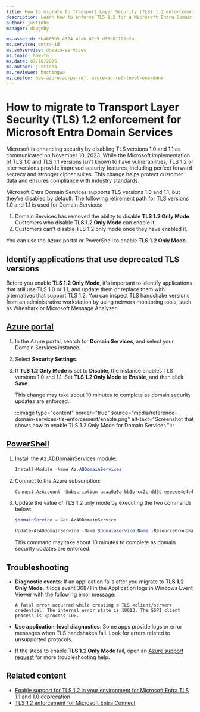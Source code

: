 ```yaml
---
title: How to migrate to Transport Layer Security (TLS) 1.2 enforcement for Microsoft Entra Domain Services | Microsoft Learn
description: Learn how to enforce TLS 1.2 for a Microsoft Entra Domain Services managed domain.
author: justinha
manager: dougeby

ms.assetid: 6b4665b5-4324-42ab-82c5-d36c01192c2a
ms.service: entra-id
ms.subservice: domain-services
ms.topic: how-to
ms.date: 07/10/2025
ms.author: justinha
ms.reviewer: bochingwa
ms.custom: has-azure-ad-ps-ref, azure-ad-ref-level-one-done
---
```

# How to migrate to Transport Layer Security (TLS) 1.2 enforcement for Microsoft Entra Domain Services

Microsoft is enhancing security by disabling TLS versions 1.0 and 1.1 as communicated on November 10, 2023. While the Microsoft implementation of TLS 1.0 and TLS 1.1 versions isn't known to have vulnerabilities, TLS 1.2 or later versions provide improved security features, including perfect forward secrecy and stronger cipher suites. This change helps protect customer data and ensures compliance with industry standards.

Microsoft Entra Domain Services supports TLS versions 1.0 and 1.1, but they're disabled by default.
The following retirement path for TLS versions 1.0 and 1.1 is used for Domain Services:

1. Domain Services has removed the ability to disable **TLS 1.2 Only Mode**. Customers who disable **TLS 1.2 Only Mode** can enable it. 
1. Customers can't disable TLS 1.2 only mode once they have enabled it. 

You can use the Azure portal or PowerShell to enable **TLS 1.2 Only Mode**.

## Identify applications that use deprecated TLS versions

Before you enable **TLS 1.2 Only Mode**, it's important to identify applications that still use TLS 1.0 or 1.1, and update them or replace them with alternatives that support TLS 1.2. You can inspect TLS handshake versions from an administrative workstation by using network monitoring tools, such as Wireshark or Microsoft Message Analyzer.

## [**Azure portal**](#tab/portal)

1. In the Azure portal, search for **Domain Services**, and select your Domain Services instance. 
1. Select **Security Settings**.
1. If **TLS 1.2 Only Mode** is set to **Disable**, the instance enables TLS versions 1.0 and 1.1. Set **TLS 1.2 Only Mode** to **Enable**, and then click **Save**.

   This change may take about 10 minutes to complete as domain security updates are enforced.

   :::image type="content" border="true" source="media/reference-domain-services-tls-enforcement/enable.png" alt-text="Screenshot that shows how to enable TLS 1.2 Only Mode for Domain Services.":::

## [**PowerShell**](#tab/powershell)


1. Install the Az.ADDomainServices module:

   ```powershell
   Install-Module -Name Az.ADDomainServices
   ```

1. Connect to the Azure subscription:

   ```powershell
   Connect-AzAccount -Subscription aaaa0a0a-bb1b-cc2c-dd3d-eeeeee4e4e4e
   ```

1. Update the value of TLS 1.2 only mode by executing the two commands below:

   ```powershell
   $domainService = Get-AzADDomainService
   ```
   ```powershell
   Update-AzADDomainService -Name $domainService.Name -ResourceGroupName $domainService.ResourceGroupName -DomainSecuritySettingTlsV1 Disabled
   ```

   This command may take about 10 minutes to complete as domain security updates are enforced.

## Troubleshooting

- **Diagnostic events**: If an application fails after you migrate to **TLS 1.2 Only Mode**, it logs event 36871 in the Application logs in Windows Event Viewer with the following error message:

  `A fatal error occurred while creating a TLS <client/server> credential. The internal error state is 10013. The SSPI client process is <process ID>.`

- **Use application-level diagnostics**: Some apps provide logs or error messages when TLS handshakes fail. Look for errors related to unsupported protocols.

- If the steps to enable **TLS 1.2 Only Mode** fail, open an [Azure support request](/entra/fundamentals/how-to-get-support) for more troubleshooting help. 

## Related content

- [Enable support for TLS 1.2 in your environment for Microsoft Entra TLS 1.1 and 1.0 deprecation](/troubleshoot/entra/entra-id/ad-dmn-services/enable-support-tls-environment)
- [TLS 1.2 enforcement for Microsoft Entra Connect](/entra/identity/hybrid/connect/reference-connect-tls-enforcement)

